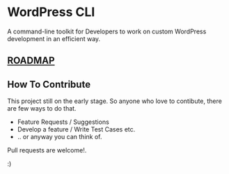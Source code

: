 # WordPress CLI

A command-line toolkit for Developers to work on custom WordPress development in an efficient way.

## [ROADMAP](https://github.com/thinkholic/wordpress-cli/projects/1?fullscreen=true)

## How To Contribute 

This project still on the early stage. So anyone who love to contibute, there are few ways to do that.

* Feature Requests / Suggestions
* Develop a feature / Write Test Cases etc.
* .. or anyway you can think of.

Pull requests are welcome!.

:)
